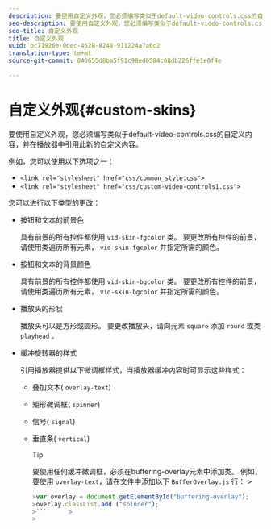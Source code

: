 ```yaml
---
description: 要使用自定义外观，您必须编写类似于default-video-controls.css的自定义内容，并在播放器中引用此新的自定义内容。
seo-description: 要使用自定义外观，您必须编写类似于default-video-controls.css的自定义内容，并在播放器中引用此新的自定义内容。
seo-title: 自定义外观
title: 自定义外观
uuid: bc71926e-0dec-4628-8248-911224a7a6c2
translation-type: tm+mt
source-git-commit: 040655d8ba5f91c98ed0584c08db226ffe1e0f4e

---
```



# 自定义外观{#custom-skins}

要使用自定义外观，您必须编写类似于default-video-controls.css的自定义内容，并在播放器中引用此新的自定义内容。

例如，您可以使用以下选项之一：

* `<link rel="stylesheet" href="css/common_style.css">`
* `<link rel="stylesheet" href="css/custom-video-controls1.css">`

您可以进行以下类型的更改：

* 按钮和文本的前景色

   具有前景的所有控件都使用 `vid-skin-fgcolor` 类。 要更改所有控件的前景，请使用类遍历所有元素， `vid-skin-fgcolor` 并指定所需的颜色。
* 按钮和文本的背景颜色

   具有前景的所有控件都使用 `vid-skin-bgcolor` 类。 要更改所有控件的前景，请使用类遍历所有元素， `vid-skin-bgcolor` 并指定所需的颜色。
* 播放头的形状

   播放头可以是方形或圆形。 要更改播放头，请向元素 `square` 添加 `round` 或类 `playhead` 。
* 缓冲旋转器的样式

   引用播放器提供以下微调框样式，当播放器缓冲内容时可显示这些样式：

   * 叠加文本( `overlay-text`)
   * 矩形微调框( `spinner`)
   * 信号( `signal`)
   * 垂直条( `vertical`)

      >[!TIP]
      >
      >要使用任何缓冲微调框，必须在buffering-overlay元素中添加类。 例如，要使用 `overlay-text`，请在文件中添加以下 `BufferOverlay.js` 行：      >
      >
      >
      ```js      >
      >var overlay = document.getElementById("buffering-overlay"); 
      >overlay.classList.add ("spinner");
      >```      >
      >



